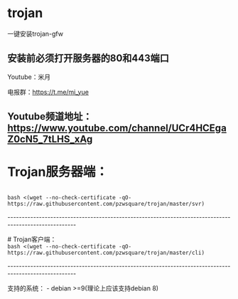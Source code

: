 ﻿# trojan
一键安装trojan-gfw
## 安装前必须打开服务器的80和443端口

Youtube：米月

电报群：https://t.me/mi_yue

Youtube频道地址：https://www.youtube.com/channel/UCr4HCEgaZ0cN5_7tLHS_xAg
------------------------------------------------------------------------------------------------------
# Trojan服务器端：
<code>
bash <(wget --no-check-certificate -qO- https://raw.githubusercontent.com/pzwsquare/trojan/master/svr)
</code>
</p>
</p>
------------------------------------------------------------------------------------------------------
</p>
# Trojan客户端：
<code>
bash <(wget --no-check-certificate -qO- https://raw.githubusercontent.com/pzwsquare/trojan/master/cli)
</code>
</p>
</p>
------------------------------------------------------------------------------------------------------
</p>
支持的系统：
- debian >=9(理论上应该支持debian 8)




